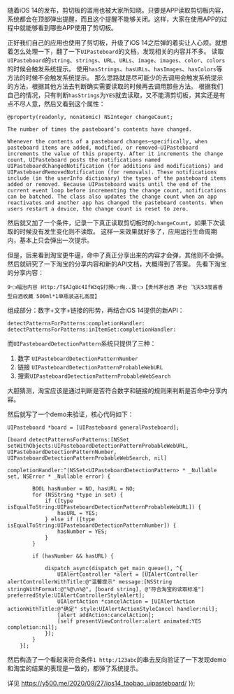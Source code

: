 随着iOS 14的发布，剪切板的滥用也被大家所知晓。只要是APP读取剪切板内容，系统都会在顶部弹出提醒，而且这个提醒不能够关闭。这样，大家在使用APP的过程中就能够看到哪些APP使用了剪切板。

正好我们自己的应用也使用了剪切板，升级了iOS 14之后弹的着实让人心烦。就想着怎么处理一下，翻了一下`UIPasteboard`的文档，发现相关的内容并不多。
读取`UIPasteboard`的`string`、`strings`、`URL`、`URLs`、`image`、`images`、`color`、`colors`的时候会触发系统提示。
使用`hasStrings`、`hasURLs`、`hasImages`、`hasColors`等方法的时候不会触发系统提示。
那么思路就是尽可能少的去调用会触发系统提示的方法，根据其他方法去判断确实需要读取的时候再去调用那些方法。
根据我们自己的情况，只有判断`hasStrings`为`YES`就去读取，又不能清剪切板，其实还是有点不尽人意，然后又看到这个属性：
```
@property(readonly, nonatomic) NSInteger changeCount;
```
```
The number of times the pasteboard’s contents have changed.

Whenever the contents of a pasteboard changes—specifically, when pasteboard items are added, modified, or removed—UIPasteboard increments the value of this property. After it increments the change count, UIPasteboard posts the notifications named UIPasteboardChangedNotification (for additions and modifications) and UIPasteboardRemovedNotification (for removals). These notifications include (in the userInfo dictionary) the types of the pasteboard items added or removed. Because UIPasteboard waits until the end of the current event loop before incrementing the change count, notifications can be batched. The class also updates the change count when an app reactivates and another app has changed the pasteboard contents. When users restart a device, the change count is reset to zero.
```
然后就又加了一个条件，记录一下真正读取剪切板时的`changeCount`，如果下次读取的时候没有发生变化则不读取。
这样一来效果就好多了，应用运行生命周期内，基本上只会弹出一次提示。

但是，后来看到淘宝更牛逼，命中了真正分享出来的内容才会弹，其他则不会弹。然后就研究了一下淘宝的分享内容和新的API文档，大概得到了答案。
先看下淘宝的分享内容：
```
9👈幅治内容 Http:/T$AJg8c4IfW3q$打開👉绹..寶👈【贵州茅台酒 茅台 飞天53度酱香型白酒收藏 500ml*1单瓶装送礼高度】
```
组成部分：数字+文字+链接的形势，再结合iOS 14提供的新API：

```
detectPatternsForPatterns:completionHandler:
detectPatternsForPatterns:inItemSet:completionHandler:                                
```

而`UIPasteboardDetectionPattern`系统只提供了三种：

1. 数字 `UIPasteboardDetectionPatternNumber`
2. 链接 `UIPasteboardDetectionPatternProbableWebURL`
3. 搜索`UIPasteboardDetectionPatternProbableWebSearch`

大胆猜测，淘宝应该是通过判断是否符合数字和链接的规则来判断是否命中分享内容。

然后就写了一个demo来验证，核心代码如下：
```
UIPasteboard *board = [UIPasteboard generalPasteboard];
    
[board detectPatternsForPatterns:[NSSet setWithObjects:UIPasteboardDetectionPatternProbableWebURL, UIPasteboardDetectionPatternNumber, UIPasteboardDetectionPatternProbableWebSearch, nil]
                   completionHandler:^(NSSet<UIPasteboardDetectionPattern> * _Nullable set, NSError * _Nullable error) {
        
        BOOL hasNumber = NO, hasURL = NO;
        for (NSString *type in set) {
            if ([type isEqualToString:UIPasteboardDetectionPatternProbableWebURL]) {
                hasURL = YES;
            } else if ([type isEqualToString:UIPasteboardDetectionPatternNumber]) {
                hasNumber = YES;
            }
        }
        
        if (hasNumber && hasURL) {
            
            dispatch_async(dispatch_get_main_queue(), ^{
                UIAlertController *alert = [UIAlertController alertControllerWithTitle:@"温馨提示" message:[NSString stringWithFormat:@"%@\n%@", [board string], @"符合淘宝的读取标准"] preferredStyle:UIAlertControllerStyleAlert];
                UIAlertAction *cancelAction = [UIAlertAction actionWithTitle:@"确定" style:UIAlertActionStyleCancel handler:nil];
                [alert addAction:cancelAction];
                [self presentViewController:alert animated:YES completion:nil];
            });
        }
    }];
```

然后构造了一个看起来符合条件`1 http:/123abc`的串去反向验证了一下发现demo和淘宝的结果的表现是一致的，都弹了系统提示。

详见 https://y500.me/2020/09/27/ios14_taobao_uipasteboard/
            });
